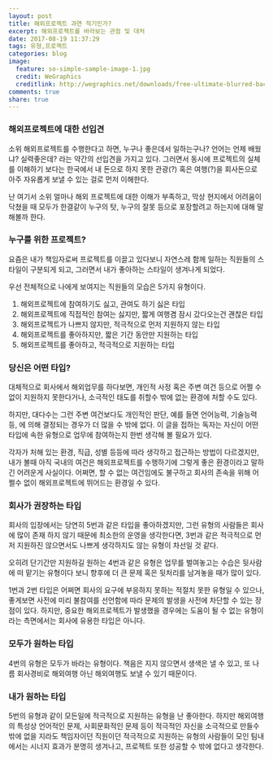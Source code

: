 ```yaml
---
layout: post
title: 해외프로젝트 과연 적기인가?
excerpt: 해외프로젝트를 바라보는 관점 및 대처
date: 2017-08-19 11:37:29
tags: 유형,프로젝트
categories: blog
image:
  feature: so-simple-sample-image-1.jpg
  credit: WeGraphics
  creditlink: http://wegraphics.net/downloads/free-ultimate-blurred-background-pack/
comments: true
share: true
---
```


### 해외프로젝트에 대한 선입견

소위 해외프로젝트를 수행한다고 하면, 누구나 좋은데서 일하는구나? 언어는 언제 배웠냐? 실력좋은데? 라는 약간의 선입견을 가지고 있다. 그러면서 동시에 프로젝트의 실체를 이해하기 보다는 한국에서 내 돈으로 하지 못한 관광(?) 혹은 여행(?)을 회사돈으로 아주 자유롭게 보낼 수 있는 걸로 먼저 이해한다.

난 여기서 소위 얼마나 해외 프로젝트에 대한 이해가 부족하고, 막상 현지에서 어려움이 닥쳤을 때 모두가 한결같이 누구의 탓, 누구의 잘못 등으로 포장할려고 하는지에 대해 말해볼까 한다. 

### 누구를 위한 프로젝트?

요즘은 내가 책임자로써 프로젝트를 이끌고 있다보니 자연스레 함께 일하는 직원들의 스타일이 구분되게 되고, 그러면서 내가 좋아하는 스타일이 생겨나게 되었다.

우선 전체적으로 나에게 보여지는 직원들의 모습은 5가지 유형이다.

1. 해외프로젝트에 참여하기도 싫고, 관여도 하기 싫은 타입
2. 해외프로젝트에 직접적인 참여는 싫지만, 짧게 여행겸 잠시 갔다오는건 괜찮은 타입
3. 해외프로젝트가 나쁘지 않지만, 적극적으로 먼저 지원하지 않는 타입
4. 해외프로젝트를 좋아하지만, 짧은 기간 동안만 지원하는 타입
5. 해외프로젝트를 좋아하고, 적극적으로 지원하는 타입

### 당신은 어떤 타입?

대체적으로 회사에서 해외업무를 하다보면, 개인적 사정 혹은 주변 여건 등으로 어쩔 수 없이 지원하지 못한다거나, 소극적인 태도를 취할수 밖에 없는 환경에 처할 수도 있다.

하지만, 대다수는 그런 주변 여건보다도 개인적인 판단, 예를 들면 언어능력, 기술능력 등, 에 의해 결정되는 경우가 더 많을 수 밖에 없다. 이 글을 접하는 독자는 자신이 어떤 타입에 속한 유형으로 업무에 참여하는지 한번 생각해 볼 필요가 있다.

각자가 처해 있는 환경, 직급, 성별 등등에 따라 생각하고 접근하는 방법이 다르겠지만, 내가 볼때 아직 국내의 여건은 해외프로젝트를 수행하기에 그렇게 좋은 환경이라고 말하긴 어려운게 사실이다. 어쩌면, 할 수 없는 여건임에도 불구하고 회사의 존속을 위해 어쩔수 없이 해외프로젝트에 뛰어드는 환경일 수 있다.

### 회사가 권장하는 타입

회사의 입장에서는 당연히 5번과 같은 타입을 좋아하겠지만, 그런 유형의 사람들은 회사에 많이 존재 하지 않기 때문에 최소한의 운영을 생각한다면, 3번과 같은 적극적으로 먼저 지원하진 않으면서도 나쁘게 생각하지도 않는 유형이 차선일 것 같다.

오히려 단기간만 지원하길 원하는 4번과 같은 유형은 업무를 벌여놓고는 수습은 뒷사람에 떠 맡기는 유형이다 보니 향후에 더 큰 문제 혹은 뒷처리를 남겨놓을 때가 많이 있다.

1번과 2번 타입은 어쩌면 회사의 요구에 부응하지 못하는 적절치 못한 유형일 수 있으나, 좋게보면 사전에 미리 불참여를 선언함에 따라 문제의 발생을 사전에 차단할 수 있는 장점이 있다. 하지만, 중요한 해외프로젝트가 발생했을 경우에는 도움이 될 수 없는 유형이라는 측면에서는 회사에 유용한 타입은 아니다.

### 모두가 원하는 타입

4번의 유형은 모두가 바라는 유형이다. 책음은 지지 않으면서 생색은 낼 수 있고, 또 나름 회사경비로 해외여행 아닌 해외여행도 보낼 수 있기 때문이다.

### 내가 원하는 타입

5번의 유형과 같이 모든일에 적극적으로 지원하는 유형을 난 좋아한다. 하지만 해외여행의 특성상 언어적인 문제, 사회문화적인 문제 등이 적극적인 자신을 소극적으로 만들수 밖에 없을 지라도 책임자이던 직원이던 적극적으로 지원하는 유형의 사람들이 모인 팀내에서는 시너지 효과가 분명히 생겨나고, 프로젝트 또한 성공할 수 밖에 없다고 생각한다.

